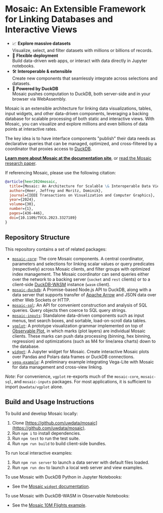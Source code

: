 # Mosaic: An Extensible Framework for Linking Databases and Interactive Views

* 📈 **Explore massive datasets**<br/>
  Visualize, select, and filter datasets with millions or billions of records.
* 🚀 **Flexible deployment**<br/>
  Build data-driven web apps, or interact with data directly in Jupyter notebooks.
* 🛠️ **Interoperable & extensible**<br/>
  Create new components that seamlessly integrate across selections and datasets.
* 🦆 **Powered by DuckDB**<br/>
  Mosaic pushes computation to DuckDB, both server-side and in your browser via WebAssembly.

Mosaic is an extensible architecture for linking data visualizations, tables, input widgets, and other data-driven components, leveraging a backing database for scalable processing of both static and interactive views. With Mosaic, you can visualize and explore millions and even billions of data points at interactive rates.

The key idea is to have interface components "publish" their data needs as declarative queries that can be managed, optimized, and cross-filtered by a coordinator that proxies access to [DuckDB](https://duckdb.org/).

[**Learn more about Mosaic at the documentation site**](https://uwdata.github.io/mosaic/), or [read the Mosaic research paper](https://idl.cs.washington.edu/papers/mosaic).

If referencing Mosaic, please use the following citation:

```bibtex
@article{heer2024mosaic,
  title={Mosaic: An Architecture for Scalable \& Interoperable Data Views},
  author={Heer, Jeffrey and Moritz, Dominik},
  journal={IEEE Transactions on Visualization and Computer Graphics},
  year={2024},
  volume={30},
  number={1},
  pages={436-446},
  doi={10.1109/TVCG.2023.3327189}
}
```

## Repository Structure

This repository contains a set of related packages:

- [`mosaic-core`](https://github.com/uwdata/mosaic/tree/main/packages/core): The core Mosaic components. A central coordinator, parameters and selections for linking scalar values or query predicates (respectively) across Mosaic clients, and filter groups with optimized index management. The Mosaic coordinator can send queries either over the network to a backing server (`socket` and `rest` clients) or to a client-side [DuckDB-WASM](https://github.com/duckdb/duckdb-wasm) instance (`wasm` client).
- [`mosaic-duckdb`](https://github.com/uwdata/mosaic/tree/main/packages/duckdb): A Promise-based Node.js API to DuckDB, along with a data server that supports transfer of [Apache Arrow](https://arrow.apache.org/) and JSON data over either Web Sockets or HTTP.
- [`mosaic-sql`](https://github.com/uwdata/mosaic/tree/main/packages/sql): An API for convenient construction and analysis of SQL queries. Query objects then coerce to SQL query strings.
- [`mosaic-inputs`](https://github.com/uwdata/mosaic/tree/main/packages/inputs): Standalone data-driven components such as input menus, text search boxes, and sortable, load-on-scroll data tables.
- [`vgplot`](https://github.com/uwdata/mosaic/tree/main/packages/vgplot): A prototype visualization grammar implemented on top of [Observable Plot](https://github.com/observablehq/plot), in which marks (plot layers) are individual Mosaic clients. These marks can push data processing (binning, hex binning, regression) and optimizations (such as M4 for line/area charts) down to the database.
- [`widget`](https://github.com/uwdata/mosaic/tree/main/packages/widget): A Jupyter widget for Mosaic. Create interactive Mosaic plots over Pandas and Polars data frames or DuckDB connections.
- [`vega-example`](https://github.com/uwdata/mosaic/tree/main/packages/vega-example): A preliminary example integrating Vega-Lite with Mosaic for data management and cross-view linking.

_Note_: For convenience, `vgplot` re-exports much of the `mosaic-core`, `mosaic-sql`, and `mosaic-inputs` packages. For most applications, it is sufficient to import `@uwdata/vgplot` alone.

## Build and Usage Instructions

To build and develop Mosaic locally:

1. Clone [https://github.com/uwdata/mosaic](https://github.com/uwdata/mosaic).
2. Run `npm i` to install dependencies.
3. Run `npm test` to run the test suite.
4. Run `npm run build` to build client-side bundles.

To run local interactive examples:

1. Run `npm run server` to launch a data server with default files loaded.
2. Run `npm run dev` to launch a local web server and view examples.

To use Mosaic with DuckDB Python in Jupyter Notebooks:

* See the [Mosaic `widget` documentation](https://uwdata.github.io/mosaic/jupyter/).

To use Mosaic with DuckDB-WASM in Observable Notebooks:

* See the [Mosaic 10M Flights example](https://observablehq.com/@uwdata/mosaic-cross-filter-flights-10m).
